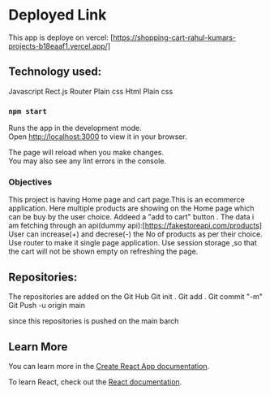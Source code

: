 # Deployed Link
This app is deploye on vercel:
[https://shopping-cart-rahul-kumars-projects-b18eaaf1.vercel.app/]


## Technology used:
Javascript
 Rect.js
 Router
 Plain css
 Html
 Plain css
 

### `npm start`

Runs the app in the development mode.\
Open [http://localhost:3000](http://localhost:3000) to view it in your browser.

The page will reload when you make changes.\
You may also see any lint errors in the console.

### Objectives
This project is having Home page and cart page.This is an ecommerce application.
Here multiple products are showing on the Home page which can be buy by the user choice.
Addeed a "add to cart" button .
The data i am fetching through an api(dummy api):[https://fakestoreapi.com/products]
User can increase(+) and decrese(-) the No of products as per their choice.
Use router to make it single page application.
Use session storage ,so that the cart will not be shown empty on refreshing the page.

## Repositories:
The repositories are added on the Git Hub
Git init .
Git add .
Git commit "-m"
Git Push -u origin main

since this repositories is pushed on the main barch




## Learn More

You can learn more in the [Create React App documentation](https://facebook.github.io/create-react-app/docs/getting-started).

To learn React, check out the [React documentation](https://reactjs.org/).




